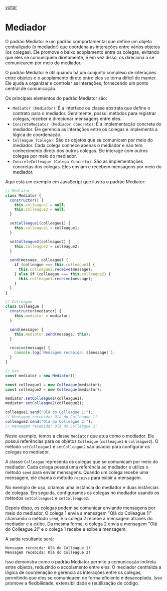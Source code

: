 [voltar](/README.md)

# Mediador

O padrão Mediator é um padrão comportamental que define um objeto centralizado (o mediador) que coordena as interações entre vários objetos (os colegas). Ele promove o baixo acoplamento entre os colegas, evitando que eles se comuniquem diretamente, e em vez disso, os direciona a se comunicarem por meio do mediador.

O padrão Mediator é útil quando há um conjunto complexo de interações entre objetos e o acoplamento direto entre eles se torna difícil de manter. Ele ajuda a organizar e controlar as interações, fornecendo um ponto central de comunicação.

Os principais elementos do padrão Mediator são:

- `Mediator (Mediador)`: É a interface ou classe abstrata que define o contrato para o mediador. Geralmente, possui métodos para registrar colegas, receber e direcionar mensagens entre eles.
- `ConcreteMediator (Mediador Concreto)`: É a implementação concreta do mediador. Ele gerencia as interações entre os colegas e implementa a lógica de coordenação.
- `Colleague (Colega)`: São os objetos que se comunicam por meio do mediador. Cada colega conhece apenas o mediador e não tem conhecimento direto dos outros colegas. Ele interage com outros colegas por meio do mediador.
- `ConcreteColleague (Colega Concreto)`: São as implementações concretas dos colegas. Eles enviam e recebem mensagens por meio do mediador.

Aqui está um exemplo em JavaScript que ilustra o padrão Mediator:

```js
// Mediator
class Mediator {
  constructor() {
    this.colleague1 = null;
    this.colleague2 = null;
  }

  setColleague1(colleague1) {
    this.colleague1 = colleague1;
  }

  setColleague2(colleague2) {
    this.colleague2 = colleague2;
  }

  send(message, colleague) {
    if (colleague === this.colleague1) {
      this.colleague2.receive(message);
    } else if (colleague === this.colleague2) {
      this.colleague1.receive(message);
    }
  }
}

// Colleague
class Colleague {
  constructor(mediator) {
    this.mediator = mediator;
  }

  send(message) {
    this.mediator.send(message, this);
  }

  receive(message) {
    console.log(`Mensagem recebida: ${message}`);
  }
}

// Uso
const mediator = new Mediator();

const colleague1 = new Colleague(mediator);
const colleague2 = new Colleague(mediator);

mediator.setColleague1(colleague1);
mediator.setColleague2(colleague2);

colleague1.send("Olá do Colleague 1!");
// Mensagem recebida: Olá do Colleague 1!
colleague2.send("Olá do Colleague 2!");
// Mensagem recebida: Olá do Colleague 2!

```

Neste exemplo, temos a classe `Mediator` que atua como o mediador. Ele possui referências para os objetos `Colleague` (`colleague1` e `colleague2`). O método `setColleague1` e `setColleague2` são usados para configurar os colegas no mediador.

A classe `Colleague` representa os colegas que se comunicam por meio do mediador. Cada colega possui uma referência ao mediador e utiliza o método `send` para enviar mensagens. Quando um colega recebe uma mensagem, ele chama o método `receive` para exibir a mensagem.

No exemplo de uso, criamos uma instância do mediador e duas instâncias de colegas. Em seguida, configuramos os colegas no mediador usando os métodos `setColleague1` e `setColleague2`.

Depois disso, os colegas podem se comunicar enviando mensagens por meio do mediador. O colega 1 envia a mensagem "Olá do Colleague 1!" chamando o método `send`, e o colega 2 recebe a mensagem através do mediador e a exibe. Da mesma forma, o colega 2 envia a mensagem "Olá do Colleague 2!" e o colega 1 recebe e exibe a mensagem.

A saída resultante será:

    Mensagem recebida: Olá do Colleague 1!
    Mensagem recebida: Olá do Colleague 2!

Isso demonstra como o padrão Mediator permite a comunicação indireta entre objetos, reduzindo o acoplamento entre eles. O mediador centraliza a lógica de coordenação e gerencia as interações entre os colegas, permitindo que eles se comuniquem de forma eficiente e desacoplada. Isso promove a flexibilidade, extensibilidade e reutilização de código.
